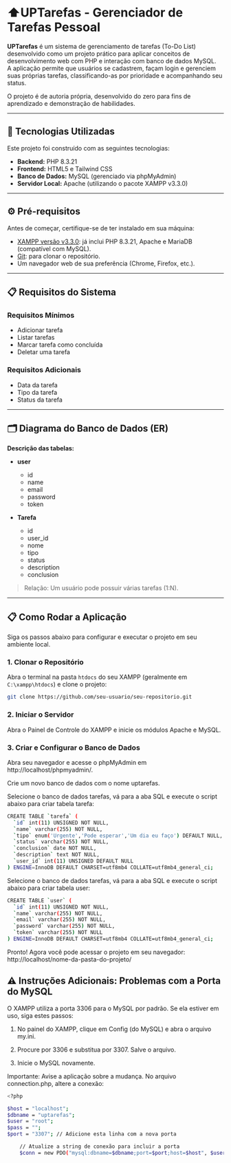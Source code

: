 # ⬆️UPTarefas - Gerenciador de Tarefas Pessoal

**UPTarefas** é um sistema de gerenciamento de tarefas (To-Do List) desenvolvido como um projeto prático para aplicar conceitos de desenvolvimento web com PHP e interação com banco de dados MySQL.  
A aplicação permite que usuários se cadastrem, façam login e gerenciem suas próprias tarefas, classificando-as por prioridade e acompanhando seu status.

O projeto é de autoria própria, desenvolvido do zero para fins de aprendizado e demonstração de habilidades.

---

## 🚀 Tecnologias Utilizadas
Este projeto foi construído com as seguintes tecnologias:

- **Backend:** PHP 8.3.21  
- **Frontend:** HTML5 e Tailwind CSS  
- **Banco de Dados:** MySQL (gerenciado via phpMyAdmin)  
- **Servidor Local:** Apache (utilizando o pacote XAMPP v3.3.0)  

---

## ⚙️ Pré-requisitos
Antes de começar, certifique-se de ter instalado em sua máquina:

- [XAMPP versão v3.3.0](https://www.apachefriends.org/): já inclui PHP 8.3.21, Apache e MariaDB (compatível com MySQL).  
- [Git](https://git-scm.com/downloads): para clonar o repositório.  
- Um navegador web de sua preferência (Chrome, Firefox, etc.).
  
---


## 📋 Requisitos do Sistema

### Requisitos Mínimos
- Adicionar tarefa  
- Listar tarefas  
- Marcar tarefa como concluída  
- Deletar uma tarefa  

### Requisitos Adicionais
- Data da tarefa  
- Tipo da tarefa  
- Status da tarefa  

---

## 🗂 Diagrama do Banco de Dados (ER)

**Descrição das tabelas:**

- **user**
  - id
  - name
  - email
  - password
  - token

- **Tarefa**
  - id
  - user_id
  - nome
  - tipo
  - status
  - description
  - conclusion

> Relação: Um usuário pode possuir várias tarefas (1:N).

---

## 📋 Como Rodar a Aplicação
Siga os passos abaixo para configurar e executar o projeto em seu ambiente local.

### 1. Clonar o Repositório
Abra o terminal na pasta `htdocs` do seu XAMPP (geralmente em `C:\xampp\htdocs`) e clone o projeto:

```bash
git clone https://github.com/seu-usuario/seu-repositorio.git
```

### 2. Iniciar o Servidor
Abra o Painel de Controle do XAMPP e inicie os módulos Apache e MySQL.

### 3. Criar e Configurar o Banco de Dados
Abra seu navegador e acesse o phpMyAdmin em http://localhost/phpmyadmin/.

Crie um novo banco de dados com o nome uptarefas.

Selecione o banco de dados tarefas, vá para a aba SQL e execute o script abaixo para criar tabela tarefa:

```bash
CREATE TABLE `tarefa` (
  `id` int(11) UNSIGNED NOT NULL,
  `name` varchar(255) NOT NULL,
  `tipo` enum('Urgente','Pode esperar','Um dia eu faço') DEFAULT NULL,
  `status` varchar(255) NOT NULL,
  `conclusion` date NOT NULL,
  `description` text NOT NULL,
  `user_id` int(11) UNSIGNED DEFAULT NULL
) ENGINE=InnoDB DEFAULT CHARSET=utf8mb4 COLLATE=utf8mb4_general_ci;
```

Selecione o banco de dados tarefas, vá para a aba SQL e execute o script abaixo para criar tabela user:
```bash
CREATE TABLE `user` (
  `id` int(11) UNSIGNED NOT NULL,
  `name` varchar(255) NOT NULL,
  `email` varchar(255) NOT NULL,
  `password` varchar(255) NOT NULL,
  `token` varchar(255) NOT NULL
) ENGINE=InnoDB DEFAULT CHARSET=utf8mb4 COLLATE=utf8mb4_general_ci;
```
Pronto! Agora você pode acessar o projeto em seu navegador: http://localhost/nome-da-pasta-do-projeto/

## ⚠️ Instruções Adicionais: Problemas com a Porta do MySQL
O XAMPP utiliza a porta 3306 para o MySQL por padrão. Se ela estiver em uso, siga estes passos:

1. No painel do XAMPP, clique em Config (do MySQL) e abra o arquivo my.ini.

2. Procure por 3306 e substitua por 3307. Salve o arquivo.

3. Inicie o MySQL novamente.

Importante: Avise a aplicação sobre a mudança. No arquivo connection.php, altere a conexão:
```bash
<?php

$host = "localhost";
$dbname = "uptarefas";
$user = "root";
$pass = "";
$port = "3307"; // Adicione esta linha com a nova porta

    // Atualize a string de conexão para incluir a porta
    $conn = new PDO("mysql:dbname=$dbname;port=$port;host=$host", $user, $pass);
```
